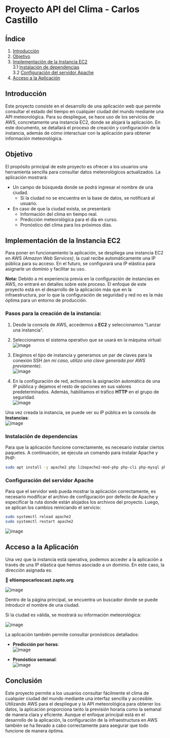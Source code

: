 
# Proyecto API del Clima - Carlos Castillo  

## Índice  
1. [Introducción](#id1)  
2. [Objetivo](#id2)  
3. [Implementación de la Instancia EC2](#id3)  
   3.1 [Instalación de dependencias](#3.1)  
   3.2 [Configuración del servidor Apache](#3.2)  
4. [Acceso a la Aplicación](#id4)  

## Introducción <a name="id1"></a>  

Este proyecto consiste en el desarrollo de una aplicación web que permite consultar el estado del tiempo en cualquier ciudad del mundo mediante una API meteorológica. Para su despliegue, se hace uso de los servicios de AWS, concretamente una instancia EC2, donde se alojará la aplicación. En este documento, se detallará el proceso de creación y configuración de la instancia, además de cómo interactuar con la aplicación para obtener información meteorológica.  

## Objetivo <a name="id2"></a>  

El propósito principal de este proyecto es ofrecer a los usuarios una herramienta sencilla para consultar datos meteorológicos actualizados. La aplicación mostrará:  

- Un campo de búsqueda donde se podrá ingresar el nombre de una ciudad.  
  - Si la ciudad no se encuentra en la base de datos, se notificará al usuario.  
- En caso de que la ciudad exista, se presentará:  
  - Información del clima en tiempo real.  
  - Predicción meteorológica para el día en curso.  
  - Pronóstico del clima para los próximos días.  

## Implementación de la Instancia EC2 <a name="id3"></a>  

Para poner en funcionamiento la aplicación, se despliega una instancia EC2 en AWS *(Amazon Web Services)*, la cual recibe automáticamente una IP pública para su acceso. En el futuro, se configurará una IP elástica para asignarle un dominio y facilitar su uso.  

**Nota:** Debido a mi experiencia previa en la configuración de instancias en AWS, no entraré en detalles sobre este proceso. El enfoque de este proyecto está en el desarrollo de la aplicación más que en la infraestructura, por lo que la configuración de seguridad y red no es la más óptima para un entorno de producción.  

### Pasos para la creación de la instancia:  

1. Desde la consola de AWS, accedemos a **EC2** y seleccionamos "Lanzar una instancia".  

2. Seleccionamos el sistema operativo que se usará en la máquina virtual:  
   ![image](https://github.com/user-attachments/assets/e4e722e4-1b22-4be1-b2f5-65bee382ead8)  

3. Elegimos el tipo de instancia y generamos un par de claves para la conexión SSH *(en mi caso, utilizo una clave generada por AWS previamente)*.  
   ![image](https://github.com/user-attachments/assets/8bfa0040-2a8a-40ef-a665-1fcbf23c9666)  

4. En la configuración de red, activamos la asignación automática de una IP pública y dejamos el resto de opciones en sus valores predeterminados. Además, habilitamos el tráfico **HTTP** en el grupo de seguridad.  
   ![image](https://github.com/user-attachments/assets/93c0269f-6ef4-4a67-bee8-f0e3e0741c58)  

Una vez creada la instancia, se puede ver su IP pública en la consola de **Instancias**:  
![image](https://github.com/user-attachments/assets/dac8a10c-bfa7-457b-bd10-05f0704779a7)  

### Instalación de dependencias <a name="3.1"></a>  

Para que la aplicación funcione correctamente, es necesario instalar ciertos paquetes. A continuación, se ejecuta un comando para instalar Apache y PHP:  

```bash
sudo apt install -y apache2 php libapache2-mod-php php-cli php-mysql php-json php-gd php-curl php-mbstring php-xml
```  

### Configuración del servidor Apache <a name="3.2"></a>  

Para que el servidor web pueda mostrar la aplicación correctamente, es necesario modificar el archivo de configuración por defecto de Apache y especificar la ruta donde están alojados los archivos del proyecto. Luego, se aplican los cambios reiniciando el servicio:  

```bash
sudo systemctl reload apache2
sudo systemctl restart apache2
```  

![image](https://github.com/user-attachments/assets/3bef8513-0d42-4a57-90d8-9ac85fc09be7)  

## Acceso a la Aplicación <a name="id4"></a>  

Una vez que la instancia está operativa, podemos acceder a la aplicación a través de una IP elástica que hemos asociado a un dominio. En este caso, la dirección asignada es:  

🔗 **eltiempocarloscast.zapto.org**  

![image](https://github.com/user-attachments/assets/d78c4f29-b441-4276-b856-9b0f103d9590)  

Dentro de la página principal, se encuentra un buscador donde se puede introducir el nombre de una ciudad.  

Si la ciudad es válida, se mostrará su información meteorológica:  

![image](https://github.com/user-attachments/assets/1e7a68ba-9a89-4a72-bd30-33b08e672f79)  

La aplicación también permite consultar pronósticos detallados:  

- **Predicción por horas**:  
  ![image](https://github.com/user-attachments/assets/543ef4a0-23b8-4929-9d17-577e7a97279b)  

- **Pronóstico semanal**:  
  ![image](https://github.com/user-attachments/assets/11d6b734-78b1-45be-9686-4d7cea334649)  


## Conclusión

Este proyecto permite a los usuarios consultar fácilmente el clima de cualquier ciudad del mundo mediante una interfaz sencilla y accesible. Utilizando AWS para el despliegue y la API meteorológica para obtener los datos, la aplicación proporciona tanto la previsión horaria como la semanal de manera clara y eficiente. Aunque el enfoque principal está en el desarrollo de la aplicación, la configuración de la infraestructura en AWS también se ha llevado a cabo correctamente para asegurar que todo funcione de manera óptima.
